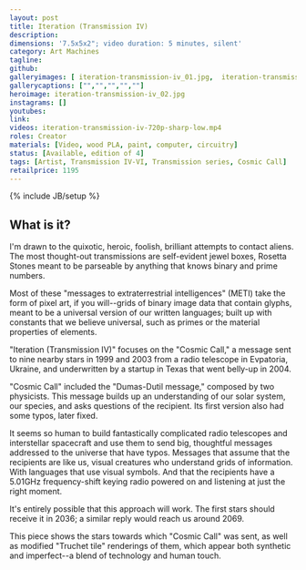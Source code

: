 ```yaml
---
layout: post
title: Iteration (Transmission IV)
description:
dimensions: '7.5x5x2"; video duration: 5 minutes, silent'
category: Art Machines
tagline:
github:
galleryimages: [ iteration-transmission-iv_01.jpg,  iteration-transmission-iv_04.jpg,  iteration-transmission-iv_05.jpg,  iteration-transmission-iv_06.jpg]
gallerycaptions: ["","","","",""]
heroimage: iteration-transmission-iv_02.jpg
instagrams: []
youtubes:
link: 
videos: iteration-transmission-iv-720p-sharp-low.mp4
roles: Creator
materials: [Video, wood PLA, paint, computer, circuitry]
status: [Available, edition of 4]
tags: [Artist, Transmission IV-VI, Transmission series, Cosmic Call]
retailprice: 1195
---
```

{% include JB/setup %}

## What is it?
 
I'm drawn to the quixotic, heroic, foolish, brilliant attempts to contact aliens. The most thought-out transmissions are self-evident jewel boxes, Rosetta Stones meant to be parseable by anything that knows binary and prime numbers. 

Most of these "messages to extraterrestrial intelligences" (METI) take the form of pixel art, if you will--grids of binary image data that contain glyphs, meant to be a universal version of our written languages; built up with constants that we believe universal, such as primes or the material properties of elements.

"Iteration (Transmission IV)" focuses on the "Cosmic Call," a message sent to nine nearby stars in 1999 and 2003 from a radio telescope in Evpatoria, Ukraine, and underwritten by a startup in Texas that went belly-up in 2004.  

"Cosmic Call" included the "Dumas-Dutil message," composed by two physicists. This message builds up an understanding of our solar system, our species, and asks questions of the recipient. Its first version also had some typos, later fixed. 

It seems so human to build fantastically complicated radio telescopes and interstellar spacecraft and use them to send big, thoughtful messages addressed to the universe that have typos. Messages that assume that the recipients are like us, visual creatures who understand grids of information. With languages that use visual symbols. And that the recipients have a 5.01GHz frequency-shift keying radio powered on and listening at just the right moment. 

It's entirely possible that this approach will work. The first stars should receive it in 2036; a similar reply would reach us around 2069.

This piece shows the stars towards which "Cosmic Call" was sent, as well as modified "Truchet tile" renderings of them, which appear both synthetic and imperfect--a blend of technology and human touch.
